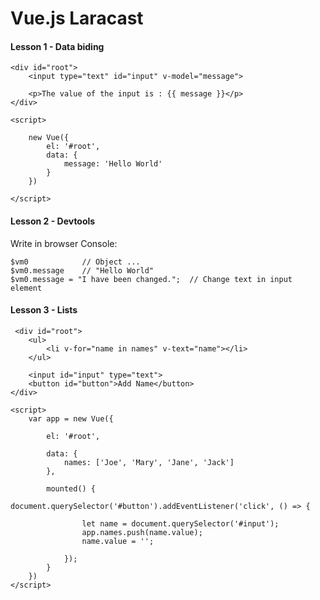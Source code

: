 # Vue.js Laracast

#### Lesson 1 - Data biding

    <div id="root">
        <input type="text" id="input" v-model="message">

        <p>The value of the input is : {{ message }}</p>
	</div>

	<script>

        new Vue({
            el: '#root',
            data: {
                message: 'Hello World'
            }
        })

    </script>

#### Lesson 2 - Devtools

Write in browser Console:

    $vm0            // Object ...
    $vm0.message    // "Hello World"
    $vm0.message = "I have been changed.";  // Change text in input element

#### Lesson 3 - Lists

     <div id="root">
        <ul>
            <li v-for="name in names" v-text="name"></li>
        </ul>

        <input id="input" type="text">
        <button id="button">Add Name</button>
    </div>

    <script>
        var app = new Vue({

            el: '#root',

            data: {
                names: ['Joe', 'Mary', 'Jane', 'Jack']
            },

            mounted() {
                document.querySelector('#button').addEventListener('click', () => {

                    let name = document.querySelector('#input');
                    app.names.push(name.value);
                    name.value = '';

                });
            }
        })
    </script>

